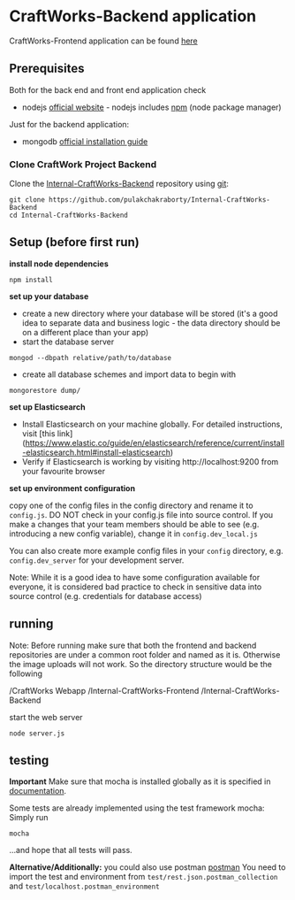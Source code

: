 # CraftWorks-Backend application

CraftWorks-Frontend application can be found [here](https://github.com/pulakchakraborty/Internal-CraftWorks-Frontend)

## Prerequisites

Both for the back end and front end application check

* nodejs [official website](https://nodejs.org/en/) - nodejs includes [npm](https://www.npmjs.com/) (node package manager)

Just for the backend application:

* mongodb [official installation guide](https://docs.mongodb.org/manual/administration/install-community/)

### Clone CraftWork Project Backend

Clone the [Internal-CraftWorks-Backend](https://github.com/pulakchakraborty/Internal-CraftWorks-Backend)  repository using [git](http://git-scm.com/):

```
git clone https://github.com/pulakchakraborty/Internal-CraftWorks-Backend
cd Internal-CraftWorks-Backend
```

## Setup (before first run)

**install node dependencies**

```
npm install
```

**set up your database**

* create a new directory where your database will be stored (it's a good idea to separate data and business logic - the data directory should be on a different place than your app)
* start the database server 
```
mongod --dbpath relative/path/to/database
```
* create all database schemes and import data to begin with 
```
mongorestore dump/
```

**set up Elasticsearch**

* Install Elasticsearch on your machine globally. For detailed instructions, visit  [this link] (https://www.elastic.co/guide/en/elasticsearch/reference/current/install-elasticsearch.html#install-elasticsearch)
* Verify if Elasticsearch is working by visiting http://localhost:9200 from your favourite browser 

**set up environment configuration**

copy one of the config files in the config directory and rename it to `config.js`. DO NOT check in your config.js file into source control. If you make a changes that your team members should be able to see (e.g. introducing a new config variable), change it in `config.dev_local.js`

You can also create more example config files in your `config` directory, e.g. `config.dev_server` for your development server. 

Note: While it is a good idea to have some configuration available for everyone, it is considered bad practice to check in sensitive data into source control (e.g. credentials for database access)

## running

Note: Before running make sure that both the frontend and backend repositories are under a common root folder and named as it is. Otherwise the image uploads will not work. So the directory structure would be the following

/CraftWorks Webapp
    /Internal-CraftWorks-Frontend
    /Internal-CraftWorks-Backend

start the web server

```
node server.js
```

## testing

**Important** Make sure that mocha is installed globally as it is specified in [documentation](https://mochajs.org/#installation). 

Some tests are already implemented using the test framework mocha: Simply run

```
mocha
```

...and hope that all tests will pass.

**Alternative/Additionally:** you could also use postman [postman](https://www.getpostman.com/)
You need to import the test and environment from `test/rest.json.postman_collection` and `test/localhost.postman_environment`
